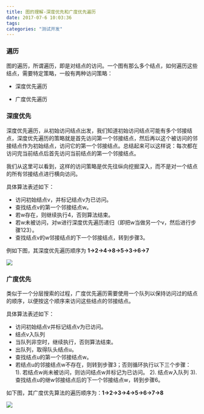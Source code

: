 ```yaml
---
title: 图的理解-深度优先和广度优先遍历
date: 2017-07-6 10:03:36
tags:
categories: "测试开发"
---
```


### 遍历

图的遍历，所谓遍历，即是对结点的访问。一个图有那么多个结点，如何遍历这些结点，需要特定策略，一般有两种访问策略：

* 深度优先遍历

* 广度优先遍历

<!--more-->

### 深度优先

深度优先遍历，从初始访问结点出发，我们知道初始访问结点可能有多个邻接结点，深度优先遍历的策略就是首先访问第一个邻接结点，然后再以这个被访问的邻接结点作为初始结点，访问它的第一个邻接结点。总结起来可以这样说：每次都在访问完当前结点后首先访问当前结点的第一个邻接结点。

我们从这里可以看到，这样的访问策略是优先往纵向挖掘深入，而不是对一个结点的所有邻接结点进行横向访问。

具体算法表述如下：

* 访问初始结点v，并标记结点v为已访问。
* 查找结点v的第一个邻接结点w。
* 若w存在，则继续执行4，否则算法结束。
* 若w未被访问，对w进行深度优先遍历递归（即把w当做另一个v，然后进行步骤123）。
* 查找结点v的w邻接结点的下一个邻接结点，转到步骤3。

例如下图，其深度优先遍历顺序为 **1->2->4->8->5->3->6->7**

![](/images/categories/test/006/01.png)

### 广度优先

类似于一个分层搜索的过程，广度优先遍历需要使用一个队列以保持访问过的结点的顺序，以便按这个顺序来访问这些结点的邻接结点。

具体算法表述如下：

* 访问初始结点v并标记结点v为已访问。
* 结点v入队列
* 当队列非空时，继续执行，否则算法结束。
* 出队列，取得队头结点u。
* 查找结点u的第一个邻接结点w。
* 若结点u的邻接结点w不存在，则转到步骤3；否则循环执行以下三个步骤：
  1). 若结点w尚未被访问，则访问结点w并标记为已访问。
  2). 结点w入队列
  3). 查找结点u的继w邻接结点后的下一个邻接结点w，转到步骤6。

如下图，其广度优先算法的遍历顺序为：**1->2->3->4->5->6->7->8**

![](/images/categories/test/006/02.png)
